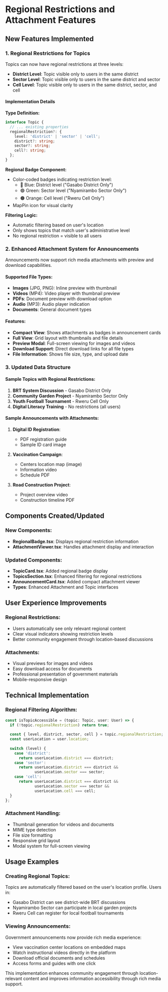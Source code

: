 # Regional Restrictions and Attachment Features

## New Features Implemented

### 1. Regional Restrictions for Topics

Topics can now have regional restrictions at three levels:
- **District Level**: Topic visible only to users in the same district
- **Sector Level**: Topic visible only to users in the same district and sector
- **Cell Level**: Topic visible only to users in the same district, sector, and cell

#### Implementation Details

**Type Definition:**
```typescript
interface Topic {
  // ... existing properties
  regionalRestriction?: {
    level: 'district' | 'sector' | 'cell';
    district?: string;
    sector?: string;
    cell?: string;
  };
}
```

**Regional Badge Component:**
- Color-coded badges indicating restriction level:
  - 🔵 Blue: District level ("Gasabo District Only")
  - 🟢 Green: Sector level ("Nyamirambo Sector Only") 
  - 🟠 Orange: Cell level ("Rweru Cell Only")
- MapPin icon for visual clarity

**Filtering Logic:**
- Automatic filtering based on user's location
- Only shows topics that match user's administrative level
- No regional restriction = visible to all users

### 2. Enhanced Attachment System for Announcements

Announcements now support rich media attachments with preview and download capabilities.

#### Supported File Types:
- **Images** (JPG, PNG): Inline preview with thumbnail
- **Videos** (MP4): Video player with thumbnail preview
- **PDFs**: Document preview with download option
- **Audio** (MP3): Audio player indication
- **Documents**: General document types

#### Features:
- **Compact View**: Shows attachments as badges in announcement cards
- **Full View**: Grid layout with thumbnails and file details
- **Preview Modal**: Full-screen viewing for images and videos
- **Download Support**: Direct download links for all file types
- **File Information**: Shows file size, type, and upload date

### 3. Updated Data Structure

#### Sample Topics with Regional Restrictions:
1. **BRT System Discussion** - Gasabo District Only
2. **Community Garden Project** - Nyamirambo Sector Only  
3. **Youth Football Tournament** - Rweru Cell Only
4. **Digital Literacy Training** - No restrictions (all users)

#### Sample Announcements with Attachments:
1. **Digital ID Registration**:
   - PDF registration guide
   - Sample ID card image
   
2. **Vaccination Campaign**:
   - Centers location map (image)
   - Information video
   - Schedule PDF
   
3. **Road Construction Project**:
   - Project overview video
   - Construction timeline PDF

## Components Created/Updated

### New Components:
- **RegionalBadge.tsx**: Displays regional restriction information
- **AttachmentViewer.tsx**: Handles attachment display and interaction

### Updated Components:
- **TopicCard.tsx**: Added regional badge display
- **TopicsSection.tsx**: Enhanced filtering for regional restrictions
- **AnnouncementCard.tsx**: Added compact attachment viewer
- **Types**: Enhanced Attachment and Topic interfaces

## User Experience Improvements

### Regional Restrictions:
- Users automatically see only relevant regional content
- Clear visual indicators showing restriction levels
- Better community engagement through location-based discussions

### Attachments:
- Visual previews for images and videos
- Easy download access for documents
- Professional presentation of government materials
- Mobile-responsive design

## Technical Implementation

### Regional Filtering Algorithm:
```typescript
const isTopicAccessible = (topic: Topic, user: User) => {
  if (!topic.regionalRestriction) return true;
  
  const { level, district, sector, cell } = topic.regionalRestriction;
  const userLocation = user.location;
  
  switch (level) {
    case 'district':
      return userLocation.district === district;
    case 'sector':
      return userLocation.district === district && 
             userLocation.sector === sector;
    case 'cell':
      return userLocation.district === district && 
             userLocation.sector === sector && 
             userLocation.cell === cell;
  }
};
```

### Attachment Handling:
- Thumbnail generation for videos and documents
- MIME type detection
- File size formatting
- Responsive grid layout
- Modal system for full-screen viewing

## Usage Examples

### Creating Regional Topics:
Topics are automatically filtered based on the user's location profile. Users in:
- Gasabo District can see district-wide BRT discussions
- Nyamirambo Sector can participate in local garden projects
- Rweru Cell can register for local football tournaments

### Viewing Announcements:
Government announcements now provide rich media experience:
- View vaccination center locations on embedded maps
- Watch instructional videos directly in the platform
- Download official documents and schedules
- Access forms and guides with one click

This implementation enhances community engagement through location-relevant content and improves information accessibility through rich media support.
